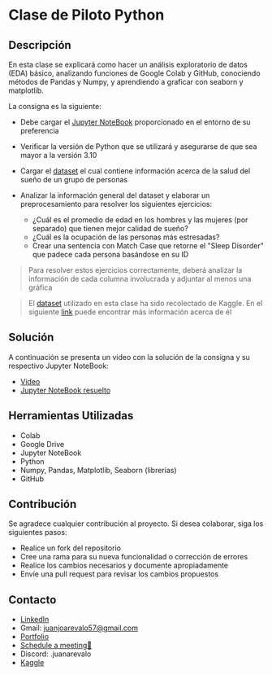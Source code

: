 # Clase de Piloto Python

## Descripción
En esta clase se explicará como hacer un análisis exploratorio de datos (EDA) básico, analizando funciones de Google Colab y GitHub, conociendo métodos de Pandas y Numpy, y aprendiendo a graficar con seaborn y matplotlib.

La consigna es la siguiente:
- Debe cargar el [Jupyter NoteBook](https://github.com/Arevalojj2020/Clase_Piloto_Python/blob/main/Clase_Piloto_Python.ipynb) proporcionado en el entorno de su preferencia
- Verificar la versión de Python que se utilizará y asegurarse de que sea mayor a la versión 3.10
- Cargar el [dataset](https://github.com/Arevalojj2020/Clase_Piloto_Python/blob/main/Sleep_health_and_lifestyle_dataset.csv) el cual contiene información acerca de la salud del sueño de un grupo de personas
- Analizar la información general del dataset y elaborar un preprocesamiento para resolver los siguientes ejercicios:

  - ¿Cuál es el promedio de edad en los hombres y las mujeres (por separado) que tienen mejor calidad de sueño?
  - ¿Cuál es la ocupación de las personas más estresadas?
  - Crear una sentencia con Match Case que retorne el "Sleep Disorder" que padece cada persona basándose en su ID

> Para resolver estos ejercicios correctamente, deberá analizar la información de cada columna involucrada y adjuntar al menos una gráfica

> El [dataset](https://github.com/Arevalojj2020/Clase_Piloto_Python/blob/main/Sleep_health_and_lifestyle_dataset.csv) utilizado en esta clase ha sido recolectado de Kaggle. En el siguiente [link](https://www.kaggle.com/datasets/uom190346a/sleep-health-and-lifestyle-dataset) puede encontrar más información acerca de él 

## Solución
A continuación se presenta un video con la solución de la consigna y su respectivo Jupyter NoteBook:
- [Video]()
- [Jupyter NoteBook resuelto](https://github.com/Arevalojj2020/Clase_Piloto_Python/blob/main/Clase_Piloto_Python_Resuelto.ipynb)

## Herramientas Utilizadas
- Colab
- Google Drive
- Jupyter NoteBook
- Python
- Numpy, Pandas, Matplotlib, Seaborn (librerías)
- GitHub

## Contribución
Se agradece cualquier contribución al proyecto. Si desea colaborar, siga los siguientes pasos:

- Realice un fork del repositorio
- Cree una rama para su nueva funcionalidad o corrección de errores
- Realice los cambios necesarios y documente apropiadamente
- Envíe una pull request para revisar los cambios propuestos

## Contacto

- [LinkedIn](https://www.linkedin.com/in/juan-jos%C3%A9-ar%C3%A9valo-camargo/)
- Gmail: juanjoarevalo57@gmail.com
- [Portfolio](https://juanjoarevalo57.wixsite.com/juan-ar-valo)
- [Schedule a meeting🎯](https://calendly.com/juanjoarevalo57/entrevista-laboral?month=2023-06)
- Discord: .juanarevalo
- [Kaggle](https://www.kaggle.com/juanarvalo)
